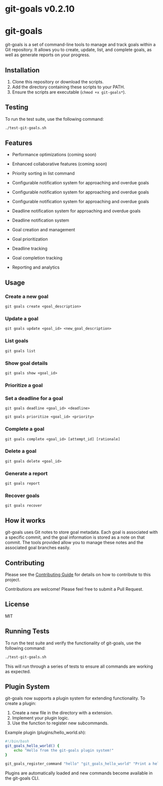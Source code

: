 # git-goals v0.2.10

# git-goals

git-goals is a set of command-line tools to manage and track goals within a Git repository. It allows you to create, update, list, and complete goals, as well as generate reports on your progress.

## Installation

1. Clone this repository or download the scripts.
2. Add the directory containing these scripts to your PATH.
3. Ensure the scripts are executable (`chmod +x git-goals*`).

## Testing

To run the test suite, use the following command:

```bash
./test-git-goals.sh
```


## Features
- Performance optimizations (coming soon)
- Enhanced collaborative features (coming soon)
- Priority sorting in list command
- Configurable notification system for approaching and overdue goals
- Configurable notification system for approaching and overdue goals
- Configurable notification system for approaching and overdue goals
- Deadline notification system for approaching and overdue goals
- Deadline notification system

- Goal creation and management
- Goal prioritization
- Deadline tracking
- Goal completion tracking
- Reporting and analytics

## Usage

### Create a new goal

```
git goals create <goal_description>
```

### Update a goal

```
git goals update <goal_id> <new_goal_description>
```

### List goals

```
git goals list
```

### Show goal details

```
git goals show <goal_id>
```

### Prioritize a goal
### Set a deadline for a goal

```
git goals deadline <goal_id> <deadline>
```


```
git goals prioritize <goal_id> <priority>
```

### Complete a goal

```
git goals complete <goal_id> [attempt_id] [rationale]
```

### Delete a goal

```
git goals delete <goal_id>
```

### Generate a report

```
git goals report
```

### Recover goals

```
git goals recover
```

## How it works

git-goals uses Git notes to store goal metadata. Each goal is associated with a specific commit, and the goal information is stored as a note on that commit. The tools provided allow you to manage these notes and the associated goal branches easily.

## Contributing
Please see the [Contributing Guide](docs/CONTRIBUTING.md) for details on how to contribute to this project.

Contributions are welcome! Please feel free to submit a Pull Request.

## License

MIT

## Running Tests

To run the test suite and verify the functionality of git-goals, use the following command:

```bash
./test-git-goals.sh
```

This will run through a series of tests to ensure all commands are working as expected.

## Plugin System

git-goals now supports a plugin system for extending functionality. To create a plugin:

1. Create a new file in the  directory with a  extension.
2. Implement your plugin logic.
3. Use the  function to register new subcommands.

Example plugin (plugins/hello_world.sh):

```bash
#!/bin/bash
git_goals_hello_world() {
    echo "Hello from the git-goals plugin system!"
}

git_goals_register_command "hello" "git_goals_hello_world" "Print a hello message"
```

Plugins are automatically loaded and new commands become available in the git-goals CLI.

